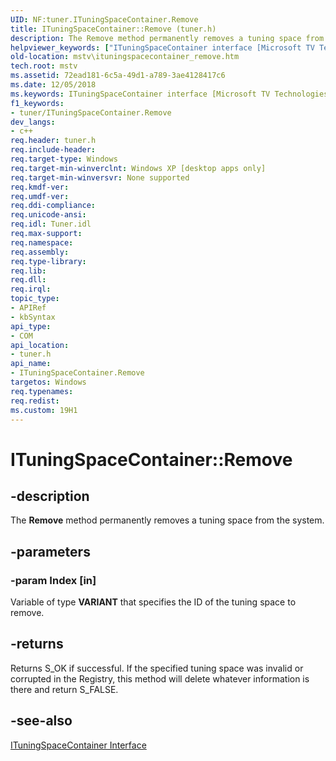 ```yaml
---
UID: NF:tuner.ITuningSpaceContainer.Remove
title: ITuningSpaceContainer::Remove (tuner.h)
description: The Remove method permanently removes a tuning space from the system.
helpviewer_keywords: ["ITuningSpaceContainer interface [Microsoft TV Technologies]","Remove method","ITuningSpaceContainer.Remove","ITuningSpaceContainer::Remove","ITuningSpaceContainerRemove","Remove","Remove method [Microsoft TV Technologies]","Remove method [Microsoft TV Technologies]","ITuningSpaceContainer interface","mstv.ituningspacecontainer_remove","tuner/ITuningSpaceContainer::Remove"]
old-location: mstv\ituningspacecontainer_remove.htm
tech.root: mstv
ms.assetid: 72ead181-6c5a-49d1-a789-3ae4128417c6
ms.date: 12/05/2018
ms.keywords: ITuningSpaceContainer interface [Microsoft TV Technologies],Remove method, ITuningSpaceContainer.Remove, ITuningSpaceContainer::Remove, ITuningSpaceContainerRemove, Remove, Remove method [Microsoft TV Technologies], Remove method [Microsoft TV Technologies],ITuningSpaceContainer interface, mstv.ituningspacecontainer_remove, tuner/ITuningSpaceContainer::Remove
f1_keywords:
- tuner/ITuningSpaceContainer.Remove
dev_langs:
- c++
req.header: tuner.h
req.include-header: 
req.target-type: Windows
req.target-min-winverclnt: Windows XP [desktop apps only]
req.target-min-winversvr: None supported
req.kmdf-ver: 
req.umdf-ver: 
req.ddi-compliance: 
req.unicode-ansi: 
req.idl: Tuner.idl
req.max-support: 
req.namespace: 
req.assembly: 
req.type-library: 
req.lib: 
req.dll: 
req.irql: 
topic_type:
- APIRef
- kbSyntax
api_type:
- COM
api_location:
- tuner.h
api_name:
- ITuningSpaceContainer.Remove
targetos: Windows
req.typenames: 
req.redist: 
ms.custom: 19H1
---
```


# ITuningSpaceContainer::Remove


## -description



The <b>Remove</b> method permanently removes a tuning space from the system.




## -parameters




### -param Index [in]

Variable of type <b>VARIANT</b> that specifies the ID of the tuning space to remove.


## -returns



Returns S_OK if successful. If the specified tuning space was invalid or corrupted in the Registry, this method will delete whatever information is there and return S_FALSE.




## -see-also




<a href="https://docs.microsoft.com/previous-versions/windows/desktop/api/tuner/nn-tuner-ituningspacecontainer">ITuningSpaceContainer Interface</a>
 

 

